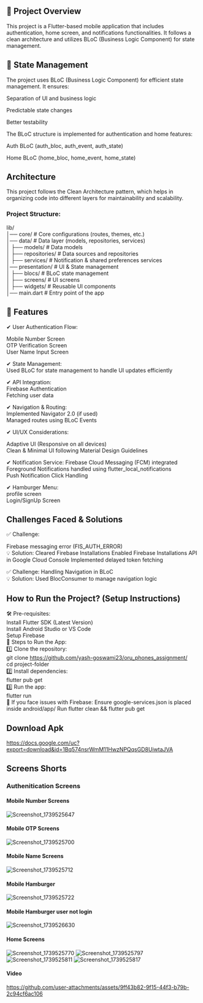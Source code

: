 
## 📌 Project Overview
This project is a Flutter-based mobile application that includes authentication, home screen, and notifications functionalities. It follows a clean architecture and utilizes BLoC (Business Logic Component) for state management.

## 🚀 State Management
The project uses BLoC (Business Logic Component) for efficient state management. It ensures:

Separation of UI and business logic

Predictable state changes

Better testability

The BLoC structure is implemented for authentication and home features:

Auth BLoC (auth_bloc, auth_event, auth_state)

Home BLoC (home_bloc, home_event, home_state)
## Architecture
This project follows the Clean Architecture pattern, which helps in organizing code into different layers for maintainability and scalability.
### Project Structure:
lib/  
│── core/              # Core configurations (routes, themes, etc.)  
│── data/              # Data layer (models, repositories, services)  
│   ├── models/        # Data models  
│   ├── repositories/  # Data sources and repositories  
│   ├── services/      # Notification & shared preferences services  
│── presentation/      # UI & State management  
│   ├── blocs/         # BLoC state management  
│   ├── screens/       # UI screens  
│   ├── widgets/       # Reusable UI components  
│── main.dart          # Entry point of the app  


## 📢 Features
✔ User Authentication Flow:

Mobile Number Screen  
OTP Verification Screen  
User Name Input Screen  

✔ State Management:  
Used BLoC for state management to handle UI updates efficiently  

✔ API Integration:  
Firebase Authentication  
Fetching user data  

✔ Navigation & Routing:  
Implemented Navigator 2.0 (if used)  
Managed routes using BLoC Events  

✔ UI/UX Considerations:  

Adaptive UI (Responsive on all devices)  
Clean & Minimal UI following Material Design Guidelines

✔ Notification Service:
Firebase Cloud Messaging (FCM) integrated  
Foreground Notifications handled using flutter_local_notifications  
Push Notification Click Handling  

✔ Hamburger Menu:  
profile screen   
Login/SignUp Screen 
##  Challenges Faced & Solutions

✅ Challenge:   

Firebase messaging error (FIS_AUTH_ERROR)  
💡 Solution:
Cleared Firebase Installations 
Enabled Firebase Installations API in Google Cloud Console 
Implemented delayed token fetching  

✅ Challenge: Handling Navigation in BLoC  
💡 Solution: Used BlocConsumer to manage navigation logic  

## How to Run the Project? (Setup Instructions)
🛠 Pre-requisites:  
Install Flutter SDK (Latest Version)  
Install Android Studio or VS Code  
Setup Firebase  
📌 Steps to Run the App:  
1️⃣ Clone the repository:  
git clone <https://github.com/yash-goswami23/oru_phones_assignment/>  
cd project-folder  
2️⃣ Install dependencies:  
flutter pub get  
3️⃣ Run the app:  
flutter run  
🚀 If you face issues with Firebase:
Ensure google-services.json is placed inside android/app/
Run flutter clean && flutter pub get
## Download Apk
https://docs.google.com/uc?export=download&id=1Bq574nsrWmM11HwzNPQqsGD8UiwtaJVA
## Screens Shorts
### Authenitication Screens
#### Mobile Number Screens
![Screenshot_1739525647](https://github.com/user-attachments/assets/e2a12af7-16e7-4b47-a41d-354828b186b8)

#### Mobile OTP Screens
![Screenshot_1739525700](https://github.com/user-attachments/assets/7f729558-2093-453c-a8a4-29f50defa8e2)

#### Mobile Name Screens 
![Screenshot_1739525712](https://github.com/user-attachments/assets/9c735b40-4e77-49b3-abcf-5bd8c921df5d)

#### Mobile Hamburger
![Screenshot_1739525722](https://github.com/user-attachments/assets/5086a685-f973-4ff8-a984-0c3cb9cc41da)

#### Mobile Hamburger user not login 
![Screenshot_1739526630](https://github.com/user-attachments/assets/81f7f919-630c-4bfe-9237-e5b2183806e1)

#### Home Screens 
![Screenshot_1739525770](https://github.com/user-attachments/assets/aa6f1879-c175-46d2-8ca2-b4e889a643ae)
![Screenshot_1739525797](https://github.com/user-attachments/assets/a71388bf-37e1-41c9-b68f-cf9349622c2d)
![Screenshot_1739525811](https://github.com/user-attachments/assets/67cfa049-8847-4821-8ba4-c76430da053a)
![Screenshot_1739525817](https://github.com/user-attachments/assets/067ed785-6fd7-4ce9-9b80-c9300a142470)

#### Video
https://github.com/user-attachments/assets/9ff43b82-9f15-44f3-b79b-2c94cf6ac106
